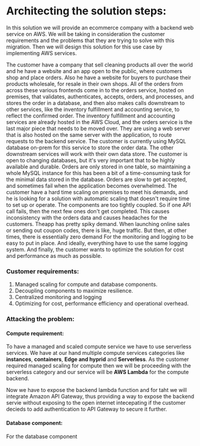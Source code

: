 # Architecting the solution steps:
In this solution we will provide an ecommerce company with a backend web service on AWS.
We will be taking in consideration the customer requirements and the problems that they are
trying to solve with this migration.
Then we will design this solution for this use case by implementing AWS services.

The customer have a company that sell cleaning products all over the world and he have a
website and an app open to the public, where customers shop and place orders.
Also he have a website for buyers to purchase their products wholesale, for resale in
their own shops.
All of the orders from across these various frontends come in to the orders service, 
hosted on premises, that validates, authenticates, accepts, orders, and processes, and 
stores the order in a database, and then also makes calls downstream to other services, like
the inventory fulfillment and accounting service, to reflect the confirmed order.
The inventory fulfillment and accounting services are already hosted in the AWS Cloud, 
and the orders service is the last major piece that needs to be moved over. 
They are using a web server that is also hosted on the same server with the application,
to route requests to the backend service.
The customer is currently using MySQL database on-prem for this service to store the order
data. 
The other downstream services will work with their own data store. The customer is open to 
changing databases, but it's very important that to be highly available and durable. 
Orders are only stored in one table, so maintaining a whole MySQL instance for this has
been a bit of a time-consuming task for the minimal data stored in the database.
Orders are slow to get accepted, and sometimes fail when the application becomes overwhelmed.
The customer have a hard time scaling on premises to meet his demands, and he is looking for
a solution with automatic scaling that doesn't require time to set up or operate. 
The components are too tightly coupled. So if one API call fails, then the next few ones 
don't get completed. This causes inconsistency with the orders data and causes 
headaches for the customers.
Theapp has pretty spiky demand. When launching online sales or sending out coupon codes,
there is like, huge traffic. But then, at other times, there is essentially zero demand
For the monitoring and logging to be easy to put in place. And ideally, everything have
to use the same logging system.
And finally, the customer wants to optimize the solution for cost and performance as much
as possible.
### Customer requirements:

1. Managed scaling for compute and database components.
2. Decoupling components to maximize resilience.
3. Centralized monitoring and logging
4. Optimizing for cost, performance efficiency and operational overhead.

### Attacking the problem:

#### Compute requirement:
To have a managed and scaled compute service we have to use serverless services.
We have at our hand multiple compute services categories like **instances**, 
**containers**, **Edge and  hyprid** and **Serverless**.
As the customer required managed scaling for compute then we will be proceeding with
the serverless category and our service will be **AWS Lambda** for the compute backend.

Now we have to expose the backend lambda function and for taht we will integrate 
Amazon API Gateway, thus providing a way to expose the backend servie without exposing 
to the open internet intecepating if the customer decieds to add authentication to 
API Gateway to secure it further.
	
#### Database component:
For the database component
